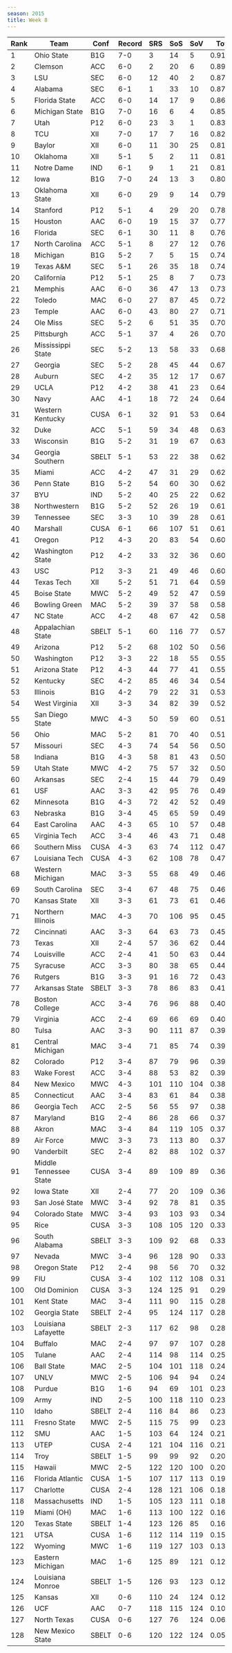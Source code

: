 ```yaml
---
season: 2015
title: Week 8
---
```

<table class="display"><thead><tr><th>Rank</th><th>Team</th><th>Conf</th><th>Record</th><th>SRS</th><th>SoS</th><th>SoV</th><th>Total</th></tr></thead><tbody>
<tr><td>1</td><td>Ohio State</td><td>B1G</td><td>7-0</td><td>3</td><td>14</td><td>5</td><td>0.91103</td></tr>
<tr><td>2</td><td>Clemson</td><td>ACC</td><td>6-0</td><td>2</td><td>20</td><td>6</td><td>0.89099</td></tr>
<tr><td>3</td><td>LSU</td><td>SEC</td><td>6-0</td><td>12</td><td>40</td><td>2</td><td>0.87641</td></tr>
<tr><td>4</td><td>Alabama</td><td>SEC</td><td>6-1</td><td>1</td><td>33</td><td>10</td><td>0.87612</td></tr>
<tr><td>5</td><td>Florida State</td><td>ACC</td><td>6-0</td><td>14</td><td>17</td><td>9</td><td>0.86463</td></tr>
<tr><td>6</td><td>Michigan State</td><td>B1G</td><td>7-0</td><td>16</td><td>6</td><td>4</td><td>0.85013</td></tr>
<tr><td>7</td><td>Utah</td><td>P12</td><td>6-0</td><td>23</td><td>3</td><td>1</td><td>0.83680</td></tr>
<tr><td>8</td><td>TCU</td><td>XII</td><td>7-0</td><td>17</td><td>7</td><td>16</td><td>0.82183</td></tr>
<tr><td>9</td><td>Baylor</td><td>XII</td><td>6-0</td><td>11</td><td>30</td><td>25</td><td>0.81910</td></tr>
<tr><td>10</td><td>Oklahoma</td><td>XII</td><td>5-1</td><td>5</td><td>2</td><td>11</td><td>0.81375</td></tr>
<tr><td>11</td><td>Notre Dame</td><td>IND</td><td>6-1</td><td>9</td><td>1</td><td>21</td><td>0.81192</td></tr>
<tr><td>12</td><td>Iowa</td><td>B1G</td><td>7-0</td><td>24</td><td>13</td><td>3</td><td>0.80820</td></tr>
<tr><td>13</td><td>Oklahoma State</td><td>XII</td><td>6-0</td><td>29</td><td>9</td><td>14</td><td>0.79733</td></tr>
<tr><td>14</td><td>Stanford</td><td>P12</td><td>5-1</td><td>4</td><td>29</td><td>20</td><td>0.78844</td></tr>
<tr><td>15</td><td>Houston</td><td>AAC</td><td>6-0</td><td>19</td><td>15</td><td>37</td><td>0.77527</td></tr>
<tr><td>16</td><td>Florida</td><td>SEC</td><td>6-1</td><td>30</td><td>11</td><td>8</td><td>0.76307</td></tr>
<tr><td>17</td><td>North Carolina</td><td>ACC</td><td>5-1</td><td>8</td><td>27</td><td>12</td><td>0.76003</td></tr>
<tr><td>18</td><td>Michigan</td><td>B1G</td><td>5-2</td><td>7</td><td>5</td><td>15</td><td>0.74641</td></tr>
<tr><td>19</td><td>Texas A&M</td><td>SEC</td><td>5-1</td><td>26</td><td>35</td><td>18</td><td>0.74287</td></tr>
<tr><td>20</td><td>California</td><td>P12</td><td>5-1</td><td>25</td><td>8</td><td>7</td><td>0.73667</td></tr>
<tr><td>21</td><td>Memphis</td><td>AAC</td><td>6-0</td><td>36</td><td>47</td><td>13</td><td>0.73136</td></tr>
<tr><td>22</td><td>Toledo</td><td>MAC</td><td>6-0</td><td>27</td><td>87</td><td>45</td><td>0.72839</td></tr>
<tr><td>23</td><td>Temple</td><td>AAC</td><td>6-0</td><td>43</td><td>80</td><td>27</td><td>0.71036</td></tr>
<tr><td>24</td><td>Ole Miss</td><td>SEC</td><td>5-2</td><td>6</td><td>51</td><td>35</td><td>0.70443</td></tr>
<tr><td>25</td><td>Pittsburgh</td><td>ACC</td><td>5-1</td><td>37</td><td>4</td><td>26</td><td>0.70176</td></tr>
<tr><td>26</td><td>Mississippi State</td><td>SEC</td><td>5-2</td><td>13</td><td>58</td><td>33</td><td>0.68094</td></tr>
<tr><td>27</td><td>Georgia</td><td>SEC</td><td>5-2</td><td>28</td><td>45</td><td>44</td><td>0.67836</td></tr>
<tr><td>28</td><td>Auburn</td><td>SEC</td><td>4-2</td><td>35</td><td>12</td><td>17</td><td>0.67363</td></tr>
<tr><td>29</td><td>UCLA</td><td>P12</td><td>4-2</td><td>38</td><td>41</td><td>23</td><td>0.64643</td></tr>
<tr><td>30</td><td>Navy</td><td>AAC</td><td>4-1</td><td>18</td><td>72</td><td>24</td><td>0.64412</td></tr>
<tr><td>31</td><td>Western Kentucky</td><td>CUSA</td><td>6-1</td><td>32</td><td>91</td><td>53</td><td>0.64034</td></tr>
<tr><td>32</td><td>Duke</td><td>ACC</td><td>5-1</td><td>59</td><td>34</td><td>48</td><td>0.63349</td></tr>
<tr><td>33</td><td>Wisconsin</td><td>B1G</td><td>5-2</td><td>31</td><td>19</td><td>67</td><td>0.63337</td></tr>
<tr><td>34</td><td>Georgia Southern</td><td>SBELT</td><td>5-1</td><td>53</td><td>22</td><td>38</td><td>0.62647</td></tr>
<tr><td>35</td><td>Miami</td><td>ACC</td><td>4-2</td><td>47</td><td>31</td><td>29</td><td>0.62528</td></tr>
<tr><td>36</td><td>Penn State</td><td>B1G</td><td>5-2</td><td>54</td><td>60</td><td>30</td><td>0.62344</td></tr>
<tr><td>37</td><td>BYU</td><td>IND</td><td>5-2</td><td>40</td><td>25</td><td>22</td><td>0.62253</td></tr>
<tr><td>38</td><td>Northwestern</td><td>B1G</td><td>5-2</td><td>52</td><td>26</td><td>19</td><td>0.61807</td></tr>
<tr><td>39</td><td>Tennessee</td><td>SEC</td><td>3-3</td><td>10</td><td>39</td><td>28</td><td>0.61628</td></tr>
<tr><td>40</td><td>Marshall</td><td>CUSA</td><td>6-1</td><td>66</td><td>107</td><td>51</td><td>0.61190</td></tr>
<tr><td>41</td><td>Oregon</td><td>P12</td><td>4-3</td><td>20</td><td>83</td><td>54</td><td>0.60279</td></tr>
<tr><td>42</td><td>Washington State</td><td>P12</td><td>4-2</td><td>33</td><td>32</td><td>36</td><td>0.60117</td></tr>
<tr><td>43</td><td>USC</td><td>P12</td><td>3-3</td><td>21</td><td>49</td><td>46</td><td>0.60042</td></tr>
<tr><td>44</td><td>Texas Tech</td><td>XII</td><td>5-2</td><td>51</td><td>71</td><td>64</td><td>0.59957</td></tr>
<tr><td>45</td><td>Boise State</td><td>MWC</td><td>5-2</td><td>49</td><td>52</td><td>47</td><td>0.59843</td></tr>
<tr><td>46</td><td>Bowling Green</td><td>MAC</td><td>5-2</td><td>39</td><td>37</td><td>58</td><td>0.58990</td></tr>
<tr><td>47</td><td>NC State</td><td>ACC</td><td>4-2</td><td>48</td><td>67</td><td>42</td><td>0.58337</td></tr>
<tr><td>48</td><td>Appalachian State</td><td>SBELT</td><td>5-1</td><td>60</td><td>116</td><td>77</td><td>0.57436</td></tr>
<tr><td>49</td><td>Arizona</td><td>P12</td><td>5-2</td><td>68</td><td>102</td><td>50</td><td>0.56703</td></tr>
<tr><td>50</td><td>Washington</td><td>P12</td><td>3-3</td><td>22</td><td>18</td><td>55</td><td>0.55844</td></tr>
<tr><td>51</td><td>Arizona State</td><td>P12</td><td>4-3</td><td>44</td><td>77</td><td>41</td><td>0.55655</td></tr>
<tr><td>52</td><td>Kentucky</td><td>SEC</td><td>4-2</td><td>85</td><td>46</td><td>34</td><td>0.54082</td></tr>
<tr><td>53</td><td>Illinois</td><td>B1G</td><td>4-2</td><td>79</td><td>22</td><td>31</td><td>0.53783</td></tr>
<tr><td>54</td><td>West Virginia</td><td>XII</td><td>3-3</td><td>34</td><td>82</td><td>39</td><td>0.52807</td></tr>
<tr><td>55</td><td>San Diego State</td><td>MWC</td><td>4-3</td><td>50</td><td>59</td><td>60</td><td>0.51552</td></tr>
<tr><td>56</td><td>Ohio</td><td>MAC</td><td>5-2</td><td>81</td><td>70</td><td>40</td><td>0.51152</td></tr>
<tr><td>57</td><td>Missouri</td><td>SEC</td><td>4-3</td><td>74</td><td>54</td><td>56</td><td>0.50995</td></tr>
<tr><td>58</td><td>Indiana</td><td>B1G</td><td>4-3</td><td>58</td><td>81</td><td>43</td><td>0.50856</td></tr>
<tr><td>59</td><td>Utah State</td><td>MWC</td><td>4-2</td><td>75</td><td>57</td><td>32</td><td>0.50460</td></tr>
<tr><td>60</td><td>Arkansas</td><td>SEC</td><td>2-4</td><td>15</td><td>44</td><td>79</td><td>0.49617</td></tr>
<tr><td>61</td><td>USF</td><td>AAC</td><td>3-3</td><td>42</td><td>95</td><td>76</td><td>0.49421</td></tr>
<tr><td>62</td><td>Minnesota</td><td>B1G</td><td>4-3</td><td>72</td><td>42</td><td>52</td><td>0.49286</td></tr>
<tr><td>63</td><td>Nebraska</td><td>B1G</td><td>3-4</td><td>45</td><td>65</td><td>59</td><td>0.49153</td></tr>
<tr><td>64</td><td>East Carolina</td><td>AAC</td><td>4-3</td><td>65</td><td>10</td><td>57</td><td>0.48584</td></tr>
<tr><td>65</td><td>Virginia Tech</td><td>ACC</td><td>3-4</td><td>46</td><td>43</td><td>71</td><td>0.48382</td></tr>
<tr><td>66</td><td>Southern Miss</td><td>CUSA</td><td>4-3</td><td>63</td><td>74</td><td>112</td><td>0.47710</td></tr>
<tr><td>67</td><td>Louisiana Tech</td><td>CUSA</td><td>4-3</td><td>62</td><td>108</td><td>78</td><td>0.47467</td></tr>
<tr><td>68</td><td>Western Michigan</td><td>MAC</td><td>3-3</td><td>55</td><td>68</td><td>49</td><td>0.46425</td></tr>
<tr><td>69</td><td>South Carolina</td><td>SEC</td><td>3-4</td><td>67</td><td>48</td><td>75</td><td>0.46223</td></tr>
<tr><td>70</td><td>Kansas State</td><td>XII</td><td>3-3</td><td>61</td><td>73</td><td>61</td><td>0.46177</td></tr>
<tr><td>71</td><td>Northern Illinois</td><td>MAC</td><td>4-3</td><td>70</td><td>106</td><td>95</td><td>0.45828</td></tr>
<tr><td>72</td><td>Cincinnati</td><td>AAC</td><td>3-3</td><td>64</td><td>63</td><td>73</td><td>0.45540</td></tr>
<tr><td>73</td><td>Texas</td><td>XII</td><td>2-4</td><td>57</td><td>36</td><td>62</td><td>0.44875</td></tr>
<tr><td>74</td><td>Louisville</td><td>ACC</td><td>2-4</td><td>41</td><td>50</td><td>63</td><td>0.44796</td></tr>
<tr><td>75</td><td>Syracuse</td><td>ACC</td><td>3-3</td><td>80</td><td>38</td><td>65</td><td>0.44404</td></tr>
<tr><td>76</td><td>Rutgers</td><td>B1G</td><td>3-3</td><td>91</td><td>16</td><td>72</td><td>0.43782</td></tr>
<tr><td>77</td><td>Arkansas State</td><td>SBELT</td><td>3-3</td><td>78</td><td>86</td><td>83</td><td>0.41831</td></tr>
<tr><td>78</td><td>Boston College</td><td>ACC</td><td>3-4</td><td>76</td><td>96</td><td>88</td><td>0.40909</td></tr>
<tr><td>79</td><td>Virginia</td><td>ACC</td><td>2-4</td><td>69</td><td>66</td><td>69</td><td>0.40760</td></tr>
<tr><td>80</td><td>Tulsa</td><td>AAC</td><td>3-3</td><td>90</td><td>111</td><td>87</td><td>0.39752</td></tr>
<tr><td>81</td><td>Central Michigan</td><td>MAC</td><td>3-4</td><td>71</td><td>85</td><td>74</td><td>0.39547</td></tr>
<tr><td>82</td><td>Colorado</td><td>P12</td><td>3-4</td><td>87</td><td>79</td><td>96</td><td>0.39343</td></tr>
<tr><td>83</td><td>Wake Forest</td><td>ACC</td><td>3-4</td><td>88</td><td>53</td><td>82</td><td>0.39175</td></tr>
<tr><td>84</td><td>New Mexico</td><td>MWC</td><td>4-3</td><td>101</td><td>110</td><td>104</td><td>0.38540</td></tr>
<tr><td>85</td><td>Connecticut</td><td>AAC</td><td>3-4</td><td>83</td><td>61</td><td>84</td><td>0.38373</td></tr>
<tr><td>86</td><td>Georgia Tech</td><td>ACC</td><td>2-5</td><td>56</td><td>55</td><td>97</td><td>0.38133</td></tr>
<tr><td>87</td><td>Maryland</td><td>B1G</td><td>2-4</td><td>86</td><td>28</td><td>66</td><td>0.37663</td></tr>
<tr><td>88</td><td>Akron</td><td>MAC</td><td>3-4</td><td>84</td><td>119</td><td>105</td><td>0.37426</td></tr>
<tr><td>89</td><td>Air Force</td><td>MWC</td><td>3-3</td><td>73</td><td>113</td><td>80</td><td>0.37232</td></tr>
<tr><td>90</td><td>Vanderbilt</td><td>SEC</td><td>2-4</td><td>82</td><td>88</td><td>102</td><td>0.37080</td></tr>
<tr><td>91</td><td>Middle Tennessee State</td><td>CUSA</td><td>3-4</td><td>89</td><td>109</td><td>89</td><td>0.36953</td></tr>
<tr><td>92</td><td>Iowa State</td><td>XII</td><td>2-4</td><td>77</td><td>20</td><td>109</td><td>0.36372</td></tr>
<tr><td>93</td><td>San José State</td><td>MWC</td><td>3-4</td><td>92</td><td>78</td><td>81</td><td>0.35633</td></tr>
<tr><td>94</td><td>Colorado State</td><td>MWC</td><td>3-4</td><td>93</td><td>103</td><td>93</td><td>0.34735</td></tr>
<tr><td>95</td><td>Rice</td><td>CUSA</td><td>3-3</td><td>108</td><td>105</td><td>120</td><td>0.33793</td></tr>
<tr><td>96</td><td>South Alabama</td><td>SBELT</td><td>3-3</td><td>109</td><td>92</td><td>68</td><td>0.33722</td></tr>
<tr><td>97</td><td>Nevada</td><td>MWC</td><td>3-4</td><td>96</td><td>128</td><td>90</td><td>0.33521</td></tr>
<tr><td>98</td><td>Oregon State</td><td>P12</td><td>2-4</td><td>98</td><td>56</td><td>70</td><td>0.32904</td></tr>
<tr><td>99</td><td>FIU</td><td>CUSA</td><td>3-4</td><td>102</td><td>112</td><td>108</td><td>0.31952</td></tr>
<tr><td>100</td><td>Old Dominion</td><td>CUSA</td><td>3-3</td><td>124</td><td>125</td><td>91</td><td>0.29251</td></tr>
<tr><td>101</td><td>Kent State</td><td>MAC</td><td>3-4</td><td>111</td><td>90</td><td>115</td><td>0.28914</td></tr>
<tr><td>102</td><td>Georgia State</td><td>SBELT</td><td>2-4</td><td>95</td><td>124</td><td>117</td><td>0.28702</td></tr>
<tr><td>103</td><td>Louisiana Lafayette</td><td>SBELT</td><td>2-3</td><td>117</td><td>62</td><td>98</td><td>0.28435</td></tr>
<tr><td>104</td><td>Buffalo</td><td>MAC</td><td>2-4</td><td>97</td><td>97</td><td>107</td><td>0.28307</td></tr>
<tr><td>105</td><td>Tulane</td><td>AAC</td><td>2-4</td><td>114</td><td>98</td><td>114</td><td>0.25284</td></tr>
<tr><td>106</td><td>Ball State</td><td>MAC</td><td>2-5</td><td>104</td><td>101</td><td>118</td><td>0.24429</td></tr>
<tr><td>107</td><td>UNLV</td><td>MWC</td><td>2-5</td><td>106</td><td>94</td><td>94</td><td>0.24029</td></tr>
<tr><td>108</td><td>Purdue</td><td>B1G</td><td>1-6</td><td>94</td><td>69</td><td>101</td><td>0.23902</td></tr>
<tr><td>109</td><td>Army</td><td>IND</td><td>2-5</td><td>100</td><td>118</td><td>110</td><td>0.23265</td></tr>
<tr><td>110</td><td>Idaho</td><td>SBELT</td><td>2-4</td><td>116</td><td>84</td><td>86</td><td>0.23235</td></tr>
<tr><td>111</td><td>Fresno State</td><td>MWC</td><td>2-5</td><td>115</td><td>75</td><td>99</td><td>0.23219</td></tr>
<tr><td>112</td><td>SMU</td><td>AAC</td><td>1-5</td><td>103</td><td>64</td><td>124</td><td>0.21304</td></tr>
<tr><td>113</td><td>UTEP</td><td>CUSA</td><td>2-4</td><td>121</td><td>104</td><td>116</td><td>0.21172</td></tr>
<tr><td>114</td><td>Troy</td><td>SBELT</td><td>1-5</td><td>99</td><td>99</td><td>92</td><td>0.20956</td></tr>
<tr><td>115</td><td>Hawaii</td><td>MWC</td><td>2-5</td><td>122</td><td>120</td><td>100</td><td>0.20813</td></tr>
<tr><td>116</td><td>Florida Atlantic</td><td>CUSA</td><td>1-5</td><td>107</td><td>117</td><td>113</td><td>0.19507</td></tr>
<tr><td>117</td><td>Charlotte</td><td>CUSA</td><td>2-4</td><td>128</td><td>121</td><td>106</td><td>0.18961</td></tr>
<tr><td>118</td><td>Massachusetts</td><td>IND</td><td>1-5</td><td>105</td><td>123</td><td>111</td><td>0.18368</td></tr>
<tr><td>119</td><td>Miami (OH)</td><td>MAC</td><td>1-6</td><td>113</td><td>100</td><td>122</td><td>0.16555</td></tr>
<tr><td>120</td><td>Texas State</td><td>SBELT</td><td>1-4</td><td>123</td><td>126</td><td>85</td><td>0.16463</td></tr>
<tr><td>121</td><td>UTSA</td><td>CUSA</td><td>1-6</td><td>112</td><td>114</td><td>119</td><td>0.15987</td></tr>
<tr><td>122</td><td>Wyoming</td><td>MWC</td><td>1-6</td><td>119</td><td>127</td><td>103</td><td>0.13609</td></tr>
<tr><td>123</td><td>Eastern Michigan</td><td>MAC</td><td>1-6</td><td>125</td><td>89</td><td>121</td><td>0.12988</td></tr>
<tr><td>124</td><td>Louisiana Monroe</td><td>SBELT</td><td>1-5</td><td>126</td><td>93</td><td>123</td><td>0.12915</td></tr>
<tr><td>125</td><td>Kansas</td><td>XII</td><td>0-6</td><td>110</td><td>24</td><td>124</td><td>0.12525</td></tr>
<tr><td>126</td><td>UCF</td><td>AAC</td><td>0-7</td><td>118</td><td>115</td><td>124</td><td>0.10398</td></tr>
<tr><td>127</td><td>North Texas</td><td>CUSA</td><td>0-6</td><td>127</td><td>76</td><td>124</td><td>0.06715</td></tr>
<tr><td>128</td><td>New Mexico State</td><td>SBELT</td><td>0-6</td><td>120</td><td>122</td><td>124</td><td>0.05991</td></tr>
</tbody></table>
